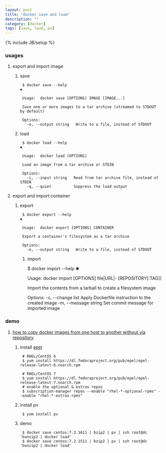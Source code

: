 ```yaml
---
layout: post
title: "docker save and load"
description: ""
category: [docker]
tags: [save, load, pv]
---
```

{% include JB/setup %}


### usages

1. export and import image

    1. save

            $ docker save --help                                             ✱

            Usage:  docker save [OPTIONS] IMAGE [IMAGE...]

            Save one or more images to a tar archive (streamed to STDOUT by default)

            Options:
              -o, --output string   Write to a file, instead of STDOUT

    1. load

            $ docker load --help                                             ✱

            Usage:  docker load [OPTIONS]

            Load an image from a tar archive or STDIN

            Options:
              -i, --input string   Read from tar archive file, instead of STDIN
              -q, --quiet          Suppress the load output

1. export and import container

    1. export

            $ docker export --help                                           ✱

            Usage:  docker export [OPTIONS] CONTAINER

            Export a container's filesystem as a tar archive

            Options:
              -o, --output string   Write to a file, instead of STDOUT



        1. import

            $ docker import --help                                           ✱

            Usage:  docker import [OPTIONS] file|URL|- [REPOSITORY[:TAG]]

            Import the contents from a tarball to create a filesystem image

            Options:
              -c, --change list      Apply Dockerfile instruction to the created image
              -m, --message string   Set commit message for imported image

### demo

1. [how to copy docker images from one host to another without via repository](https://stackoverflow.com/questions/23935141/how-to-copy-docker-images-from-one-host-to-another-without-via-repository)

    1. install [epel](https://fedoraproject.org/wiki/EPEL)

            # RHEL/CentOS 6
            $ yum install https://dl.fedoraproject.org/pub/epel/epel-release-latest-6.noarch.rpm

            # RHEL/CentOS 7
            $ yum install https://dl.fedoraproject.org/pub/epel/epel-release-latest-7.noarch.rpm
            # enable the optional & extras repos
            $ subscription-manager repos --enable "rhel-*-optional-rpms" --enable "rhel-*-extras-rpms"

    1. install pv

            $ yum install pv

    1. demo

            $ docker save centos:7.3.1611 | bzip2 | pv | ssh root@dc 'bunzip2 | docker load'
            $ docker save centos:7.2.1511 | bzip2 | pv | ssh root@dc 'bunzip2 | docker load'
